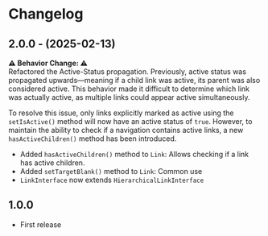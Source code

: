 # Changelog

## 2.0.0 - (2025-02-13)

**⚠ Behavior Change: ⚠**  
Refactored the Active-Status propagation. Previously, active status was propagated upwards—meaning if a child link was
active, its parent was also considered active. This behavior made it difficult to determine which link was actually
active, as multiple links could appear active simultaneously.

To resolve this issue, only links explicitly marked as active using the `setIsActive()` method will now have an active
status of `true`. However, to maintain the ability to check if a navigation contains active links, a new
`hasActiveChildren()` method has been introduced.

- Added `hasActiveChildren()` method to `Link`: Allows checking if a link has active children.
- Added `setTargetBlank()` method to `Link`: Common use
- `LinkInterface` now extends `HierarchicalLinkInterface`

## 1.0.0

- First release
